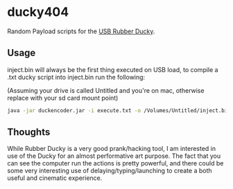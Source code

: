 # ducky404

Random Payload scripts for the [USB Rubber Ducky](http://usbrubberducky.com). 

## Usage

inject.bin will always be the first thing executed on USB load, to compile a .txt ducky script into inject.bin run the following:

(Assuming your drive is called Untitled and you're on mac, otherwise replace with your sd card mount point)

```bash
java -jar duckencoder.jar -i execute.txt -o /Volumes/Untitled/inject.bin
```

## Thoughts

While Rubber Ducky is a very good prank/hacking tool, I am interested in use of the Ducky for an almost performative art purpose. The fact
that you can see the computer run the actions is pretty powerful, and there could be some very interesting use of delaying/typing/launching to create
a both useful and cinematic experience.
